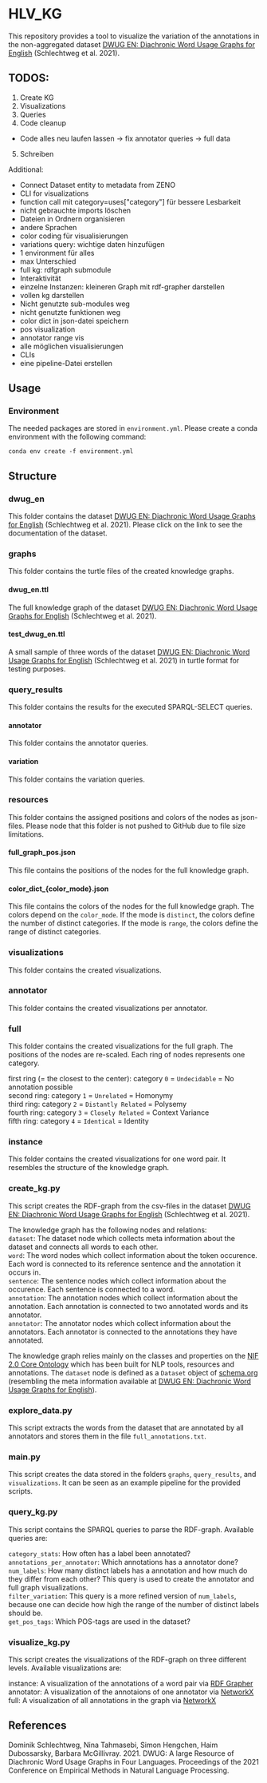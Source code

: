 # HLV_KG
This repository provides a tool to visualize the variation of the annotations in the non-aggregated dataset [DWUG EN: Diachronic Word Usage Graphs for English](https://zenodo.org/records/7387261) (Schlechtweg et al. 2021).

## TODOS:
1. Create KG
2. Visualizations
3. Queries
4. Code cleanup
- Code alles neu laufen lassen
-> fix annotator queries
-> full data
5. Schreiben

Additional:
- Connect Dataset entity to metadata from ZENO
- CLI for visualizations
- function call mit category=uses["category"] für bessere Lesbarkeit
- nicht gebrauchte imports löschen
- Dateien in Ordnern organisieren
- andere Sprachen
- color coding für visualisierungen
- variations query: wichtige daten hinzufügen
- 1 environment für alles
- max Unterschied
- full kg: rdfgraph submodule
- Interaktivität
- einzelne Instanzen: kleineren Graph mit rdf-grapher darstellen
- vollen kg darstellen
- Nicht genutzte sub-modules weg
- nicht genutzte funktionen weg
- color dict in json-datei speichern
- pos visualization
- annotator range vis
- alle möglichen visualisierungen
- CLIs
- eine pipeline-Datei erstellen

## Usage
### Environment
The needed packages are stored in `environment.yml`. Please create a conda environment with the following command:

`conda env create -f environment.yml`

## Structure
### dwug_en
This folder contains the dataset [DWUG EN: Diachronic Word Usage Graphs for English](https://zenodo.org/records/7387261) (Schlechtweg et al. 2021). Please click on the link to see the documentation of the dataset.

### graphs
This folder contains the turtle files of the created knowledge graphs.

#### dwug_en.ttl
The full knowledge graph of the dataset [DWUG EN: Diachronic Word Usage Graphs for English](https://zenodo.org/records/7387261) (Schlechtweg et al. 2021).

#### test_dwug_en.ttl
A small sample of three words of the dataset [DWUG EN: Diachronic Word Usage Graphs for English](https://zenodo.org/records/7387261) (Schlechtweg et al. 2021) in turtle format for testing purposes.

### query_results
This folder contains the results for the executed SPARQL-SELECT queries.

#### annotator
This folder contains the annotator queries.

#### variation
This folder contains the variation queries.

### resources
This folder contains the assigned positions and colors of the nodes as json-files. Please node that this folder is not pushed to GitHub due to file size limitations.

#### full_graph_pos.json
This file contains the positions of the nodes for the full knowledge graph. 

#### color_dict_{color_mode}.json
This file contains the colors of the nodes for the full knowledge graph. The colors depend on the `color_mode`. If the mode is `distinct`, the colors define the number of distinct categories. If the mode is `range`, the colors define the range of distinct categories.

### visualizations
This folder contains the created visualizations.

### annotator
This folder contains the created visualizations per annotator.

### full 
This folder contains the created visualizations for the full graph. The positions of the nodes are re-scaled. Each ring of nodes represents one category.

first ring (= the closest to the center): category `0` = `Undecidable` = No annotation possible <br>
second ring: category `1` = `Unrelated` = Homonymy <br>
third ring: category `2` = `Distantly Related` = Polysemy <br>
fourth ring: category `3` = `Closely Related` = Context Variance <br>
fifth ring: category `4` = `Identical` = Identity <br>

### instance
This folder contains the created visualizations for one word pair. It resembles the structure of the knowledge graph.

### create_kg.py
This script creates the RDF-graph from the csv-files in the dataset [DWUG EN: Diachronic Word Usage Graphs for English](https://zenodo.org/records/7387261) (Schlechtweg et al. 2021).

The knowledge graph has the following nodes and relations: <br>
`dataset`: The dataset node which collects meta information about the dataset and connects all words to each other. <br>
`word`: The word nodes which collect information about the token occurence. Each word is connected to its reference sentence and the annotation it occurs in. <br>
`sentence`: The sentence nodes which collect information about the occurence. Each sentence is connected to a word. <br>
`annotation`: The annotation nodes which collect information about the annotation. Each annotation is connected to two annotated words and its annotator. <br>
`annotator`: The annotator nodes which collect information about the annotators. Each annotator is connected to the annotations they have annotated. <br>

The knowledge graph relies mainly on the classes and properties on the [NIF 2.0 Core Ontology](https://persistence.uni-leipzig.org/nlp2rdf/ontologies/nif-core/nif-core.html) which has been built for NLP tools, resources and annotations. The `dataset` node is defined as a `Dataset` object of [schema.org](https://schema.org/Dataset) (resembling the meta information available at [DWUG EN: Diachronic Word Usage Graphs for English](https://zenodo.org/records/7387261)). 

### explore_data.py
This script extracts the words from the dataset that are annotated by all annotators and stores them in the file `full_annotations.txt`.

### main.py
This script creates the data stored in the folders `graphs`, `query_results`, and `visualizations`. It can be seen as an example pipeline for the provided scripts. 

### query_kg.py
This script contains the SPARQL queries to parse the RDF-graph. Available queries are:

`category_stats`: How often has a label been annotated? <br>
`annotations_per_annotator`: Which annotations has a annotator done? <br>
`num_labels`: How many distinct labels has a annotation and how much do they differ from each other? This query is used to create the annotator and full graph visualizations.<br>
`filter_variation`: This query is a more refined version of `num_labels`, because one can decide how high the range of the number of distinct labels should be.<br>
`get_pos_tags`: Which POS-tags are used in the dataset?<br>

### visualize_kg.py
This script creates the visualizations of the RDF-graph on three different levels. Available visualizations are:

instance: A visualization of the annotations of a word pair via [RDF Grapher](https://www.ldf.fi/service/rdf-grapher) <br>
annotator: A visualization of the annotaions of one annotator via [NetworkX](https://networkx.org/) <br>
full: A visualization of all annotations in the graph via [NetworkX](https://networkx.org/) <br>

## References
Dominik Schlechtweg, Nina Tahmasebi, Simon Hengchen, Haim Dubossarsky, Barbara McGillivray. 2021. DWUG: A large Resource of Diachronic Word Usage Graphs in Four Languages. Proceedings of the 2021 Conference on Empirical Methods in Natural Language Processing.
